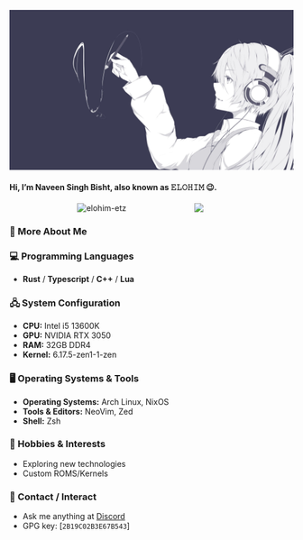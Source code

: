 ![Preview](./assets/miku.jpg)

#### Hi, I’m **Naveen Singh Bisht**, also known as 𝙴𝙻𝙾𝙷𝙸𝙼 😉.

<picture>
    <img align="right" width="35%" src="http://github-profile-summary-cards.vercel.app/api/cards/stats?username=elohim-etz&theme=tokyonight">
</picture>

<p align="center">
  <img
    src="https://camo.githubusercontent.com/541227836650b7982888549f3b08b5d66208796a99e18507b24c3506e9c8d7f4/68747470733a2f2f6b6f6d617265762e636f6d2f67687076632f3f757365726e616d653d6e766e2d6269736874266c6162656c3d50726f66696c65253230766965777326636f6c6f723d306537356236267374796c653d666c6174"
    alt="elohim-etz"
    width="200"
  />
</p>

### :space_invader: More About Me

### 💻 Programming Languages
- **Rust** / **Typescript** / **C++** / **Lua**

### 🖧 System Configuration
- **CPU:** Intel i5 13600K
- **GPU:** NVIDIA RTX 3050
- **RAM:** 32GB DDR4
- **Kernel:** 6.17.5-zen1-1-zen

### 🖥️ Operating Systems & Tools
- **Operating Systems:** Arch Linux, NixOS
- **Tools & Editors:** NeoVim, Zed
- **Shell:** Zsh

### 🎨 Hobbies & Interests
- Exploring new technologies
- Custom ROMS/Kernels

### 💬 Contact / Interact
- Ask me anything at [Discord](https://discord.com/users/elohim_etz)
- GPG key: [`2B19C02B3E67B543`]
